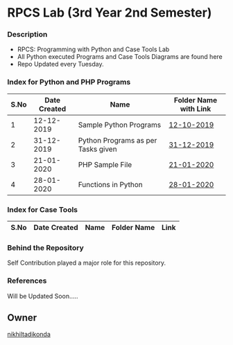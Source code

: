 # RPCS Lab (3rd Year 2nd Semester)

### Description
* RPCS: Programming with Python and Case Tools Lab
* All Python executed Programs and Case Tools Diagrams are found here
* Repo Updated every Tuesday.

### Index for Python and PHP Programs

|S.No|Date Created|Name|Folder Name with Link|
|---|---|---|---|
|1|12-12-2019|Sample Python Programs|[12-10-2019](https://github.com/nikhiltadikonda/RPCSLab/tree/master/Python%20Files/12-10-2019)|
|2|31-12-2019|Python Programs as per Tasks given|[31-12-2019](https://github.com/nikhiltadikonda/RPCSLab/tree/master/Python%20Files/31-12-2019)|
|3|21-01-2020|PHP Sample File|[21-01-2020](https://github.com/nikhiltadikonda/PYCSLab/tree/master/21-01-2020)|
|4|28-01-2020|Functions in Python|[28-01-2020](https://github.com/nikhiltadikonda/RPCSLab/tree/master/Python%20Files/28-01-2020)|

### Index for Case Tools

|S.No|Date Created|Name|Folder Name|Link|
|---|---|---|---|---|

### Behind the Repository
Self Contribution played a major role for this repository.

### References
Will be Updated Soon.....

## Owner
[nikhiltadikonda](https://github.com/nikhiltadikonda)
